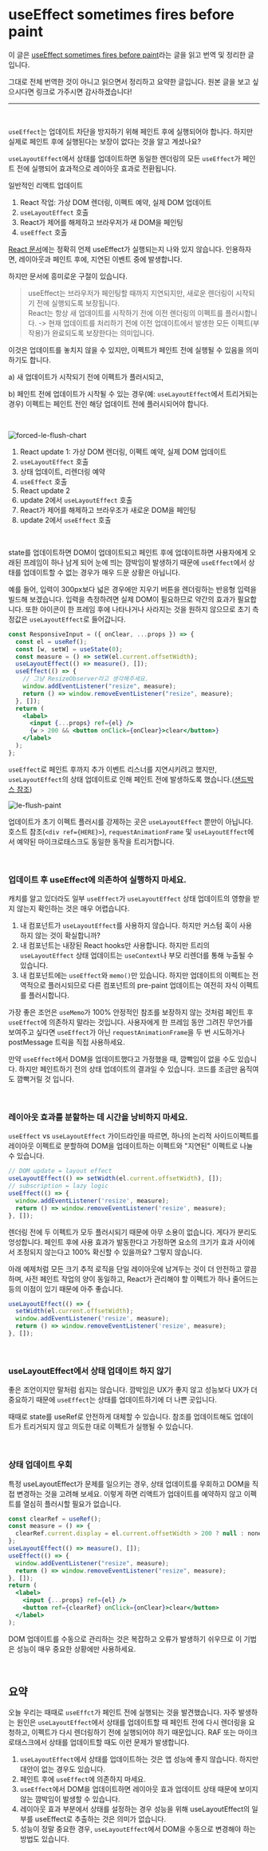 # useEffect sometimes fires before paint

이 글은 [useEffect sometimes fires before paint](https://blog.thoughtspile.tech/2021/11/15/unintentional-layout-effect/)라는 글을 읽고 번역 및 정리한 글입니다.

그대로 전체 번역한 것이 아니고 읽으면서 정리하고 요약한 글입니다. 원본 글을 보고 싶으시다면 링크로 가주시면 감사하겠습니다!

---

<br>

`useEffect`는 업데이트 차단을 방지하기 위해 페인트 후에 실행되어야 합니다. 하지만 실제로 페인트 후에 실행된다는 보장이 없다는 것을 알고 계셨나요? 

`useLayoutEffect`에서 상태를 업데이트하면 동일한 렌더링의 모든 `useEffect`가 페인트 전에 실행되어 효과적으로 레이아웃 효과로 전환됩니다. 

일반적인 리액트 업데이트
1. React 작업: 가상 DOM 렌더링, 이펙트 예약, 실제 DOM 업데이트
2. `useLayoutEffect` 호출
3. React가 제어를 해제하고 브라우저가 새 DOM을 페인팅
4. `useEffect` 호출

[React 문서](https://react.dev/reference/react/useEffect)에는 정확히 언제 useEffect가 실행되는지 나와 있지 않습니다. 인용하자면, 레이아웃과 페인트 후에, 지연된 이벤트 중에 발생합니다.

하지만 문서에 흥미로운 구절이 있습니다.
> useEffect는 브라우저가 페인팅할 때까지 지연되지만, 새로운 렌더링이 시작되기 전에 실행되도록 보장됩니다. <br> React는 항상 새 업데이트를 시작하기 전에 이전 렌더링의 이펙트를 플러시합니다. -> 현재 업데이트를 처리하기 전에 이전 업데이트에서 발생한 모든 이펙트(부작용)가 완료되도록 보장한다는 의미입니다. 

이것은 업데이트를 놓치지 않을 수 있지만, 이펙트가 페인트 전에 실행될 수 있음을 의미하기도 합니다. 

a) 새 업데이트가 시작되기 전에 이펙트가 플러시되고, 

b) 페인트 전에 업데이트가 시작될 수 있는 경우(예: `useLayoutEffect`에서 트리거되는 경우) 이펙트는 페인트 전인 해당 업데이트 전에 플러시되어야 합니다.

<br>

![forced-le-flush-chart](forced-le-flush-chart.png)

1. React update 1: 가상 DOM 렌더링, 이펙트 예약, 실제 DOM 업데이트
2. `useLayoutEffect` 호출
3. 상태 업데이트, 리렌더링 예약
4. `useEffect` 호출
5. React update 2
6. update 2에서 `useLayoutEffect` 호출
7. React가 제어를 해제하고 브라우조가 새로운 DOM을 페인팅
8. update 2에서 `useEffect` 호출

<br>

state를 업데이트하면 DOM이 업데이트되고 페인트 후에 업데이트하면 사용자에게 오래된 프레임이 하나 남게 되어 눈에 띄는 깜박임이 발생하기 때문에 `useEffect`에서 상태를 업데이트할 수 없는 경우가 매우 드문 상황은 아닙니다.

예를 들어, 입력이 300px보다 넓은 경우에만 지우기 버튼을 렌더링하는 반응형 입력을 빌드해 보겠습니다. 입력을 측정하려면 실제 DOM이 필요하므로 약간의 효과가 필요합니다. 또한 아이콘이 한 프레임 후에 나타나거나 사라지는 것을 원하지 않으므로 초기 측정값은 `useLayoutEffect`로 들어갑니다.

```jsx
const ResponsiveInput = ({ onClear, ...props }) => {
  const el = useRef();
  const [w, setW] = useState(0);
  const measure = () => setW(el.current.offsetWidth);
  useLayoutEffect(() => measure(), []);
  useEffect(() => {
    // 그냥 ResizeObserver라고 생각해주세요.
    window.addEventListener("resize", measure);
    return () => window.removeEventListener("resize", measure);
  }, []);
  return (
    <label>
      <input {...props} ref={el} />
      {w > 200 && <button onClick={onClear}>clear</button>}
    </label>
  );
};
```

`useEffect`로 페인트 후까지 추가 이벤트 리스너를 지연시키려고 했지만, `useLayoutEffect`의 상태 업데이트로 인해 페인트 전에 발생하도록 했습니다.([샌드박스 참조](https://codesandbox.io/s/infallible-wildflower-127lv?file=/src/App.js:294-408))

![le-flush-paint](le-flush-paint.png)

업데이트가 초기 이펙트 플러시를 강제하는 곳은 `useLayoutEffect` 뿐만이 아닙니다. 호스트 참조(`<div ref={HERE}>`), `requestAnimationFrame` 및 `useLayoutEffect`에서 예약된 마이크로태스크도 동일한 동작을 트리거합니다.

<br>

### 업데이트 후 useEffect에 의존하여 실행하지 마세요.

캐치를 알고 있더라도 일부 `useEffect`가 `useLayoutEffect` 상태 업데이트의 영향을 받지 않는지 확인하는 것은 매우 어렵습니다.

1. 내 컴포넌트가 `useLayoutEffect`를 사용하지 않습니다. 하지만 커스텀 훅이 사용 하지 않는 것이 확실합니까?
2. 내 컴포넌트는 내장된 React hooks만 사용합니다. 하지만 트리의 `useLayoutEffect` 상태 업데이트는 `useContext`나 부모 리렌더를 통해 누출될 수 있습니다.
3. 내 컴포넌트에는 `useEffect`와 `memo()`만 있습니다. 하지만 업데이트의 이펙트는 전역적으로 플러시되므로 다른 컴포넌트의 pre-paint 업데이트는 여전히 자식 이펙트를 플러시합니다.

가장 좋은 조언은 `useMemo`가 100% 안정적인 참조를 보장하지 않는 것처럼 페인트 후 `useEffect`에 의존하지 말라는 것입니다. 
사용자에게 한 프레임 동안 그려진 무언가를 보여주고 싶다면 `useEffect`가 아닌 `requestAnimationFrame`을 두 번 시도하거나 postMessage 트릭을 직접 사용하세요.

만약 `useEffect`에서 DOM을 업데이트했다고 가정했을 때, 깜빡임이 없을 수도 있습니다. 하지만 페인트하기 전의 상태 업데이트의 결과일 수 있습니다. 코드를 조금만 움직여도 깜빡거릴 것 입니다.

<br>

### 레이아웃 효과를 분할하는 데 시간을 낭비하지 마세요.

`useEffect` vs `useLayoutEffect` 가이드라인을 따르면, 하나의 논리적 사이드이펙트를 레이아웃 이펙트로 분할하여 DOM을 업데이트하는 이펙트와 "지연된" 이펙트로 나눌 수 있습니다.

```jsx
// DOM update = layout effect
useLayoutEffect(() => setWidth(el.current.offsetWidth), []);
// subscription = lazy logic
useEffect(() => {
  window.addEventListener('resize', measure);
  return () => window.removeEventListener('resize', measure);
}, []);
```

렌더링 전에 두 이펙트가 모두 플러시되기 때문에 아무 소용이 없습니다. 게다가 분리도 엉성합니다. 
페인트 후에 사용 효과가 발동한다고 가정하면 요소의 크기가 효과 사이에서 조정되지 않는다고 100% 확신할 수 있을까요? 그렇지 않습니다. 

아래 예제처럼 모든 크기 추적 로직을 단일 레이아웃에 남겨두는 것이 더 안전하고 깔끔하며, 사전 페인트 작업의 양이 동일하고, React가 관리해야 할 이펙트가 하나 줄어드는 등의 이점이 있기 때문에 아주 좋습니다.

```jsx
useLayoutEffect(() => {
  setWidth(el.current.offsetWidth);
  window.addEventListener('resize', measure);
  return () => window.removeEventListener('resize', measure);
}, []);
```

<br>

### useLayoutEffect에서 상태 업데이트 하지 않기

좋은 조언이지만 말처럼 쉽지는 않습니다. 깜박임은 UX가 좋지 않고 성능보다 UX가 더 중요하기 때문에 `useEffect`는 상태를 업데이트하기에 더 나쁜 곳입니다.

때때로 state를 useRef로 안전하게 대체할 수 있습니다. 참조를 업데이트해도 업데이트가 트리거되지 않고 의도한 대로 이펙트가 실행될 수 있습니다.

<br>

### 상태 업데이트 우회

특정 useLayoutEffect가 문제를 일으키는 경우, 상태 업데이트를 우회하고 DOM을 직접 변경하는 것을 고려해 보세요. 이렇게 하면 리액트가 업데이트를 예약하지 않고 이펙트를 열심히 플러시할 필요가 없습니다.

```jsx
const clearRef = useRef();
const measure = () => {
  clearRef.current.display = el.current.offsetWidth > 200 ? null : none;
};
useLayoutEffect(() => measure(), []);
useEffect(() => {
  window.addEventListener("resize", measure);
  return () => window.removeEventListener("resize", measure);
}, []);
return (
  <label>
    <input {...props} ref={el} />
    <button ref={clearRef} onClick={onClear}>clear</button>
  </label>
);
```

DOM 업데이트를 수동으로 관리하는 것은 복잡하고 오류가 발생하기 쉬우므로 이 기법은 성능이 매우 중요한 상황에만 사용하세요.

<br>

## 요약

오늘 우리는 때때로 `useEffct`가 페인트 전에 실행되는 것을 발견했습니다. 자주 발생하는 원인은 `useLayoutEffect`에서 상태를 업데이트할 때 페인트 전에 다시 렌더링을 요청하고, 이펙트가 다시 렌더링하기 전에 실행되어야 하기 때문입니다. RAF 또는 마이크로태스크에서 상태를 업데이트할 때도 이런 문제가 발생합니다.

1. `useLayoutEffect`에서 상태를 업데이트하는 것은 앱 성능에 좋지 않습니다. 하지만 대안이 없는 경우도 있습니다.
2. 페인트 후에 `useEffect`에 의존하지 마세요.
3. `useEffect`에서 DOM을 업데이트하면 레이아웃 효과 업데이트 상태 때문에 보이지 않는 깜박임이 발생할 수 있습니다.
4. 레이아웃 효과 부분에서 상태를 설정하는 경우 성능을 위해 useLayoutEffect의 일부를 useEffect로 추출하는 것은 의미가 없습니다.
5. 성능이 정말 중요한 경우, `useLayoutEffect`에서 DOM을 수동으로 변경해야 하는 방법도 있습니다.